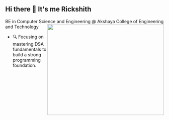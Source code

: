 ## Hi there 👋 It's me Rickshith

BE in Computer Science and Engineering @ Akshaya College of Engineering and Technology
<img align="right" width="370" height="290" src="https://i.pinimg.com/originals/47/f0/34/47f0342cec72b800463bf003eac1257e.gif">                                     
- 🔍 Focusing on mastering DSA fundamentals to build a strong programming foundation.
